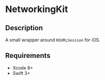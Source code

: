 # NetworkingKit

## Description

A small wrapper around `NSURLSession` for iOS.

## Requirements

- Xcode 8+
- Swift 3+
